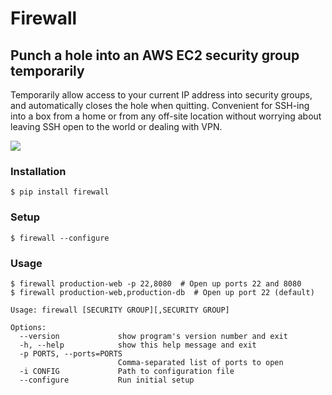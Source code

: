 # Firewall
## Punch a hole into an AWS EC2 security group temporarily
Temporarily allow access to your current IP address into security groups, and automatically closes the hole when quitting. Convenient for SSH-ing into a box from a home or from any off-site location without worrying about leaving SSH open to the world or dealing with VPN.

![](http://i.imgur.com/JcyWU.png)

### Installation
`$ pip install firewall`

### Setup
`$ firewall --configure`

### Usage
```
$ firewall production-web -p 22,8080  # Open up ports 22 and 8080
$ firewall production-web,production-db  # Open up port 22 (default)
```
```
Usage: firewall [SECURITY GROUP][,SECURITY GROUP]

Options:
  --version             show program's version number and exit
  -h, --help            show this help message and exit
  -p PORTS, --ports=PORTS
                        Comma-separated list of ports to open
  -i CONFIG             Path to configuration file
  --configure           Run initial setup
```
